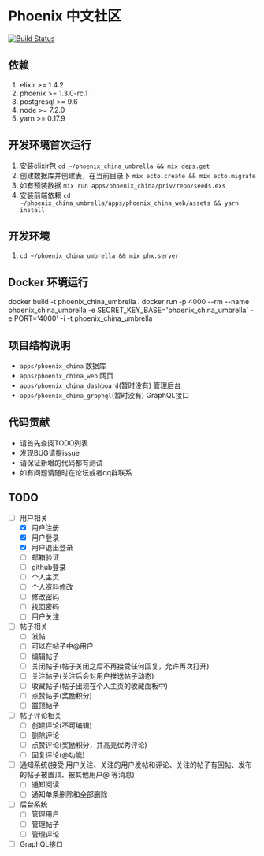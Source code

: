 # Phoenix 中文社区

[![Build Status](https://travis-ci.org/phoenix-china/phoenix_china_umbrella.svg?branch=master)](https://travis-ci.org/phoenix-china/phoenix_china_umbrella)

## 依赖
1. elixir >= 1.4.2
2. phoenix >= 1.3.0-rc.1
3. postgresql >= 9.6
4. node >= 7.2.0
5. yarn >= 0.17.9

## 开发环境首次运行
1. 安装elixir包 `cd ~/phoenix_china_umbrella && mix deps.get`
2. 创建数据库并创建表，在当前目录下 `mix ecto.create && mix ecto.migrate`
3. 如有预装数据 `mix run apps/phoenix_china/priv/repo/seeds.exs`
4. 安装前端依赖 `cd ~/phoenix_china_umbrella/apps/phoenix_china_web/assets && yarn install`

## 开发环境
1. `cd ~/phoenix_china_umbrella && mix phx.server`


## Docker 环境运行
docker build -t phoenix_china_umbrella .
docker run -p 4000 --rm --name phoenix_china_umbrella -e SECRET_KEY_BASE='phoenix_china_umbrella' -e PORT='4000' -i -t phoenix_china_umbrella

## 项目结构说明
* `apps/phoenix_china` 数据库
* `apps/phoenix_china_web` 网页
* `apps/phoenix_china_dashboard`(暂时没有) 管理后台
* `apps/phoenix_china_graphql`(暂时没有) GraphQL接口

## 代码贡献
* 请首先查阅TODO列表
* 发现BUG请提issue
* 请保证新增的代码都有测试
* 如有问题请随时在论坛或者qq群联系

## TODO
* [ ] 用户相关
  * [x] 用户注册
  * [x] 用户登录
  * [x] 用户退出登录
  * [ ] 邮箱验证
  * [ ] github登录
  * [ ] 个人主页
  * [ ] 个人资料修改
  * [ ] 修改密码
  * [ ] 找回密码
  * [ ] 用户关注
* [ ] 帖子相关
  * [ ] 发帖
  * [ ] 可以在帖子中@用户
  * [ ] 编辑帖子
  * [ ] 关闭帖子(帖子关闭之后不再接受任何回复，允许再次打开)
  * [ ] 关注帖子(关注后会对用户推送帖子动态)
  * [ ] 收藏帖子(帖子出现在个人主页的收藏面板中)
  * [ ] 点赞帖子(奖励积分)
  * [ ] 置顶帖子
* [ ] 帖子评论相关
  * [ ] 创建评论(不可编辑)
  * [ ] 删除评论
  * [ ] 点赞评论(奖励积分，并高亮优秀评论)
  * [ ] 回复评论(@功能)
* [ ] 通知系统(接受 用户关注、关注的用户发帖和评论、关注的帖子有回帖、发布的帖子被置顶、被其他用户@ 等消息)
  * [ ] 通知阅读
  * [ ] 通知单条删除和全部删除
* [ ] 后台系统
  * [ ] 管理用户
  * [ ] 管理帖子
  * [ ] 管理评论
* [ ] GraphQL接口